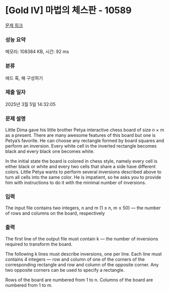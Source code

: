 # [Gold IV] 마법의 체스판 - 10589 

[문제 링크](https://www.acmicpc.net/problem/10589) 

### 성능 요약

메모리: 108384 KB, 시간: 92 ms

### 분류

애드 혹, 해 구성하기

### 제출 일자

2025년 3월 5일 14:32:05

### 문제 설명

<p>Little Dima gave his little brother Petya interactive chess board of size n × m as a present. There are many awesome features of this board but one is Petya’s favorite. He can choose any rectangle formed by board squares and perform an inversion. Every white cell in the inverted rectangle becomes black and every black one becomes white.</p>

<p>In the initial state the board is colored in chess style, namely every cell is either black or white and every two cells that share a side have different colors. Little Petya wants to perform several inversions described above to turn all cells into the same color. He is impatient, so he asks you to provide him with instructions to do it with the minimal number of inversions.</p>

### 입력 

 <p>The input file contains two integers, n and m (1 ≤ n, m ≤ 50) — the number of rows and columns on the board, respectively</p>

### 출력 

 <p>The first line of the output file must contain k — the number of inversions required to transform the board.</p>

<p>The following k lines must describe inversions, one per line. Each line must contains 4 integers — row and column of one of the corners of the corresponding rectangle and row and column of the opposite corner. Any two opposite corners can be used to specify a rectangle.</p>

<p>Rows of the board are numbered from 1 to n. Columns of the board are numbered from 1 to m.</p>

